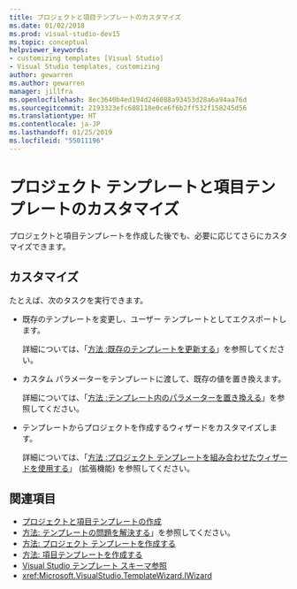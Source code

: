 ```yaml
---
title: プロジェクトと項目テンプレートのカスタマイズ
ms.date: 01/02/2018
ms.prod: visual-studio-dev15
ms.topic: conceptual
helpviewer_keywords:
- customizing templates [Visual Studio]
- Visual Studio templates, customizing
author: gewarren
ms.author: gewarren
manager: jillfra
ms.openlocfilehash: 8ec3640b4ed194d246088a93453d28a6a94aa76d
ms.sourcegitcommit: 2193323efc608118e0ce6f6b2ff532f158245d56
ms.translationtype: HT
ms.contentlocale: ja-JP
ms.lasthandoff: 01/25/2019
ms.locfileid: "55011196"
---
```

# <a name="customize-project-and-item-templates"></a>プロジェクト テンプレートと項目テンプレートのカスタマイズ

プロジェクトと項目テンプレートを作成した後でも、必要に応じてさらにカスタマイズできます。

## <a name="customizations"></a>カスタマイズ

たとえば、次のタスクを実行できます。

- 既存のテンプレートを変更し、ユーザー テンプレートとしてエクスポートします。

   詳細については、「[方法 :既存のテンプレートを更新する](../ide/how-to-update-existing-templates.md)」を参照してください。

- カスタム パラメーターをテンプレートに渡して、既存の値を置き換えます。

   詳細については、「[方法 :テンプレート内のパラメーターを置き換える](../ide/how-to-substitute-parameters-in-a-template.md)」を参照してください。

- テンプレートからプロジェクトを作成するウィザードをカスタマイズします。

   詳細については、「[方法 :プロジェクト テンプレートを組み合わせたウィザードを使用する](../extensibility/how-to-use-wizards-with-project-templates.md)」 (拡張機能) を参照してください。

## <a name="see-also"></a>関連項目

- [プロジェクトと項目テンプレートの作成](../ide/creating-project-and-item-templates.md)
- [方法: テンプレートの問題を解決する](../ide/how-to-troubleshoot-templates.md)」を参照してください。
- [方法: プロジェクト テンプレートを作成する](../ide/how-to-create-project-templates.md)
- [方法: 項目テンプレートを作成する](../ide/how-to-create-item-templates.md)
- [Visual Studio テンプレート スキーマ参照](../extensibility/visual-studio-template-schema-reference.md)
- <xref:Microsoft.VisualStudio.TemplateWizard.IWizard>